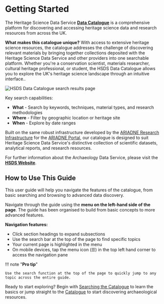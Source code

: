 # Getting Started

The Heritage Science Data Service [**Data Catalogue**](https://hsds.ac.uk/data-catalogue/) is a comprehensive platform for discovering and accessing heritage science data and research resources from across the UK.

**What makes this catalogue unique?** With access to extensive heritage science resources, the catalogue addresses the challenge of discovering relevant materials by bringing together collections deposited with the Heritage Science Data Service and other providers into one searchable platform. Whether you're a conservation scientist, materials researcher, cultural heritage professional, or student, the HSDS Data Catalogue allows you to explore the UK's heritage science landscape through an intuitive interface..

![HSDS Data Catalogue search results page](ads_data_cat_intro.png)

Key search capabilities:

- **What** - Search by keywords, techniques, material types, and research methodologies
- **Where** - Filter by geographic location or heritage site
- **When** - Explore by date ranges

Built on the same robust infrastructure developed by the [ARIADNE Research Infrastructure](https://www.ariadne-research-infrastructure.eu/) for the [ARIADNE Portal](https://portal.ariadne-infrastructure.eu/), our catalogue is designed to suit Heritage Science Data Service's distinctive collection of scientific datasets, analytical reports, and research resources.

For further information about the Archaeology Data Service, please visit the [**HSDS Website**](https://hsds.ac.uk/).

## How to Use This Guide

This user guide will help you navigate the features of the catalogue, from basic searching and browsing to advanced data discovery.

Navigate through the guide using the **menu on the left-hand side of the page**. The guide has been organised to build from basic concepts to more advanced features.

**Navigation features:**

* Click section headings to expand subsections
* Use the search bar at the top of the page to find specific topics
* Your current page is highlighted in the menu
* On mobile devices, tap the menu icon (☰) in the top left hand corner to access the navigation pane

!!! note "**Pro tip**"

    Use the search function at the top of the page to quickly jump to any topic across the entire guide.

Ready to start exploring? Begin with [Searching the Catalogue](Section-0_Searching_Catalogue.md) to learn the basics or jump straight to the [Catalogue](LINK) to start discovering archaeological resources.